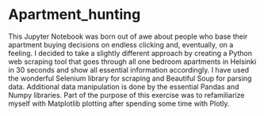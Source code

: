 # Apartment_hunting

This Jupyter Notebook was born out of awe about people who base their apartment buying decisions on endless clicking and, eventually, on a feeling. I decided to take a slightly different approach by creating a Python web scraping tool that goes through all one bedroom apartments in Helsinki in 30 seconds and show all essential information accordingly. I have used the wonderful Selenium library for scraping and Beautiful Soup for parsing data. Additional data manipulation is done by the essential Pandas and Numpy libraries. Part of the purpose of this exercise was to refamiliarize myself with Matplotlib plotting after spending some time with Plotly.

